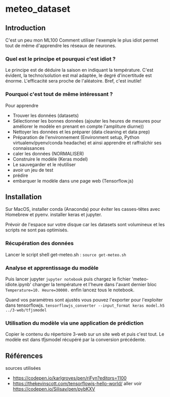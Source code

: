 # meteo_dataset
## Introduction
C'est un peu mon ML100
Comment utiliser l'exemple le plus idiot permet tout de même d'apprendre les réseaux de neurones. 

### Quel est le principe et pourquoi c'est idiot ?
Le principe est de déduire la saison en indiquant la température.
C'est évident, la techno/solution est mal adaptée, le degré d'incertitude est énorme.
L'efficacité sera proche de l'aléatoire.
Bref, c'est inutile!

### Pourquoi c'est tout de même intéressant ?
Pour apprendre
* Trouver les données (datasets)
* Sélectionner les bonnes données (ajouter les heures de mesures pour améliorer le modèle en prenant en compte l'ampliture diurne)) 
* Nettoyer les données et les préparer (data cleaning et data prep)
* Préparation de l'environnement (Environment setup, Python virtualenv/pyenv/conda headache) et ainsi apprendre et raffraîchir ses connaissances 
* caler les données (NORMALISER)
* Construire le modèle (Keras model)
* Le sauvegarder et le réutiliser
* avoir un jeu de test
* prédire
* embarquer le modèle dans une page web (Tensorflow.js)

## Installation
Sur MacOS, installer conda (Anaconda) pour éviter les casses-têtes avec Homebrew et pyenv.
installer keras et jupyter.

Prévoir de l'espace sur votre disque car les datasets sont volumineux et les scripts ne sont pas optimisés.

### Récupération des données
Lancer le script shell get-meteo.sh :
`source get-meteo.sh`

### Analyse et apprentissage du modèle
Puis lancer jupyter
`jupyter notebook`
puis chargez le fichier 'meteo-idiote.ipynb'
changer la température et l'heure dans l'avant dernier bloc
`
Temperature=10.
Heure=30000.
`
enfin lancez tous le notebook.

Quand vos paramètres sont ajustés vous pouvez l'exporter pour l'exploiter dans tensorflowjs.
`tensorflowjs_converter --input_format keras model.h5 ../3-web/tfjsmodel`

### Utilisation du modèle via une application de prédiction
Copier le contenu du répertoire 3-web sur un site web et puis c'est tout.
Le modèle est dans tfjsmodel récupéré par la conversion précédente.

## Références
sources utilisées
* https://codepen.io/karlgroves/pen/riFyn?editors=1100
* https://thekevinscott.com/tensorflowjs-hello-world/ 
aller voir https://codepen.io/Silisav/pen/pybKXV

